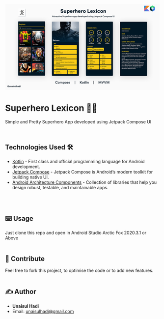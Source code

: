 ![App Cover](https://github.com/unaisulhadi/SuperheroLexicon/blob/master/art/git%20over%203.jpg?raw=true)


# Superhero Lexicon 🦹‍♂️
Simple and Pretty Superhero App developed using Jetpack Compose UI

<br />

## Technologies Used 🛠
- [Kotlin](https://kotlinlang.org/) - First class and official programming language for Android development.
- [Jetpack Compose](https://developer.android.com/jetpack/compose) - Jetpack Compose is Android’s modern toolkit for building native UI.
- [Android Architecture Components](https://developer.android.com/topic/libraries/architecture) - Collection of libraries that help you design robust, testable, and maintainable apps.

<br />
<br />

## ⌨️ Usage

Just clone this repo and open in Android Studio Arctic Fox 2020.3.1 or Above
<br />
<br />

## 🍰  Contribute  

Feel free to fork this project, to optimise the code or to add new features. 
<br />
<br />

## ✍️ Author

* <b>Unaisul Hadi</b>
* Email: unaisulhadi@gmail.com
